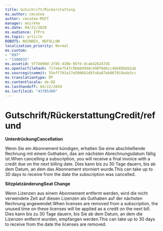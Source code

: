 ```yaml
---
title: Gutschrift/Rückerstattung
ms.author: cmcatee
author: cmcatee-MSFT
manager: mnirkhe
ms.date: 04/21/2020
ms.audience: ITPro
ms.topic: article
ROBOTS: NOINDEX, NOFOLLOW
localization_priority: Normal
ms.custom:
- "897"
- "1500035"
ms.assetid: 5f76890d-3f85-430b-95fd-dcab42624745
ms.openlocfilehash: 717e6e7547c9b60d9ddc490f66bcc4b689bbb2ab
ms.sourcegitcommit: 55eff703a17e500681d8fa6a87eb067019ade3cc
ms.translationtype: MT
ms.contentlocale: de-DE
ms.lasthandoff: 04/22/2020
ms.locfileid: "43705300"
---
```

# <a name="creditrefund"></a><span data-ttu-id="63a67-102">Gutschrift/Rückerstattung</span><span class="sxs-lookup"><span data-stu-id="63a67-102">Credit/refund</span></span>

<span data-ttu-id="63a67-103">**Unterdrückung**</span><span class="sxs-lookup"><span data-stu-id="63a67-103">**Cancellation**</span></span>
  
<span data-ttu-id="63a67-104">Wenn Sie ein Abonnement kündigen, erhalten Sie eine abschließende Rechnung mit einem Guthaben, das am nächsten Abrechnungsdatum fällig ist.</span><span class="sxs-lookup"><span data-stu-id="63a67-104">When cancelling a subscription, you will receive a final invoice with a credit due on the next billing date.</span></span> <span data-ttu-id="63a67-105">Dies kann bis zu 30 Tage dauern, bis ab dem Datum, an dem das Abonnement storniert wurde.</span><span class="sxs-lookup"><span data-stu-id="63a67-105">This can take up to 30 days to receive from the date the subscription was cancelled.</span></span>
  
<span data-ttu-id="63a67-106">**Sitzplatzänderung**</span><span class="sxs-lookup"><span data-stu-id="63a67-106">**Seat Change**</span></span>
  
<span data-ttu-id="63a67-107">Wenn Lizenzen aus einem Abonnement entfernt werden, wird die nicht verwendete Zeit auf diesen Lizenzen als Guthaben auf der nächsten Rechnung angewendet.</span><span class="sxs-lookup"><span data-stu-id="63a67-107">When licenses are removed from a subscription, the unused time on these licenses will be applied as a credit on the next bill.</span></span> <span data-ttu-id="63a67-108">Dies kann bis zu 30 Tage dauern, bis Sie ab dem Datum, an dem die Lizenzen entfernt wurden, empfangen werden.</span><span class="sxs-lookup"><span data-stu-id="63a67-108">This can take up to 30 days to receive from the date the licenses are removed.</span></span>